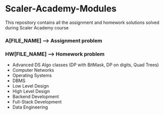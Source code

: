# Scaler-Academy-Modules

This repository contains all the assignment and homework solutions solved during Scaler Academy course

### A[FILE_NAME] --> Assignment problem
### HW[FILE_NAME] --> Homework problem


* Advanced DS Algo classes (DP with BitMask, DP on digits, Quad Trees)
* Computer Networks
* Operating Systems
* DBMS 
* Low Level Design
* High Level Design
* Backend Development
* Full-Stack Development
* Data Engineering
